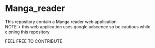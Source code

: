 # Manga_reader
This repository contain a Manga reader web application 
<br> 
NOTE-> this web application uses google adscence so be cautious while cloning this repository

FEEL FREE TO CONTRIBUTE

